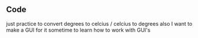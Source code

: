 ## Code
just practice to convert degrees to celcius / celcius to degrees
also I want to make a GUI for it sometime to learn how to work with GUI's
